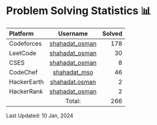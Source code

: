 # Problem Solving Statistics 📊 

| Platform | Username | Solved |
| :--- | :---: | -----------: |
| Codeforces | [shahadat_osman](https://codeforces.com/profile/shahadat_osman) | 178 |
| LeetCode | [shahadat_osman](https://leetcode.com/shahadat_osman) | 30 |
| CSES | [shahadat_osman](https://cses.fi/user/135904) | 8 |
| CodeChef | [shahadat_mso](https://www.codechef.com/users/shahadat_mso) | 46 |
| HackerEarth | [shahadat.osman](https://www.hackerearth.com/@shahadat.osman) | 2 |
| HackerRank | [shahadat_osman](https://www.hackerrank.com/shahadat_osman) | 2 |
|  | Total: | 266 |

Last Updated: 10 Jan, 2024
